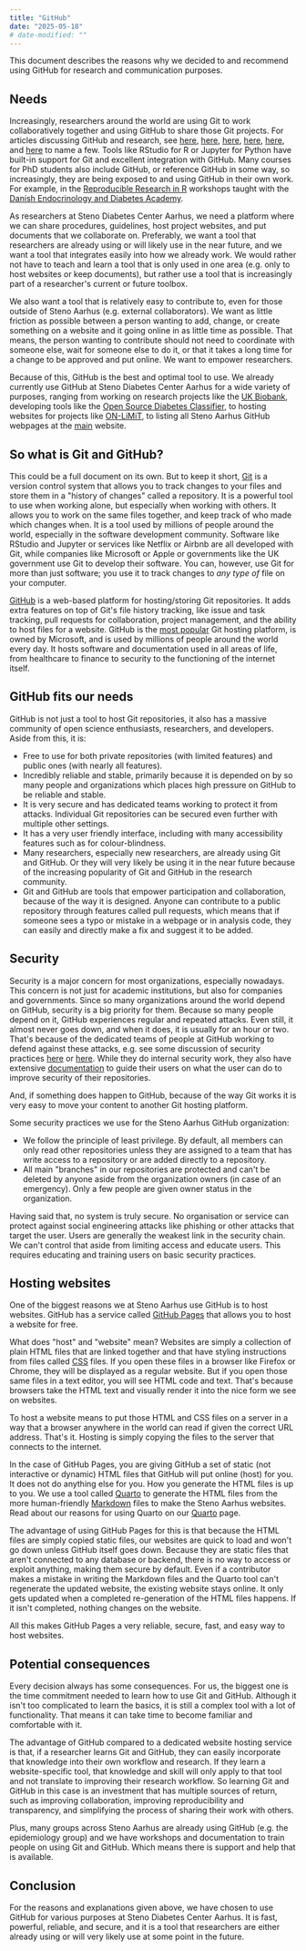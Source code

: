 ```yaml
---
title: "GitHub"
date: "2025-05-18"
# date-modified: ""
---
```


This document describes the reasons why we decided to and recommend
using GitHub for research and communication purposes.

## Needs

Increasingly, researchers around the world are using Git to work
collaboratively together and using GitHub to share those Git projects.
For articles discussing GitHub and research, see
[here](https://pmc.ncbi.nlm.nih.gov/articles/PMC11828340/),
[here](https://besjournals.onlinelibrary.wiley.com/doi/full/10.1111/2041-210X.14108),
[here](https://www.uu.nl/en/research/research-data-management/tools/software-and-computing/github-and-git),
[here](https://peer.asee.org/31594),
[here](https://academic.oup.com/proteincell/article/14/10/713/7147618?login=false),
and
[here](https://academic.oup.com/gigascience/article/doi/10.1093/gigascience/giad113/7516267?login=false)
to name a few. Tools like RStudio for R or Jupyter for Python have
built-in support for Git and excellent integration with GitHub. Many
courses for PhD students also include GitHub, or reference GitHub in
some way, so increasingly, they are being exposed to and using GitHub in
their own work. For example, in the [Reproducible Research in
R](https://r-cubed.rostools.org) workshops taught with the [Danish
Endocrinology and Diabetes Academy](https://ddeacademy.dk/).

As researchers at Steno Diabetes Center Aarhus, we need a platform where
we can share procedures, guidelines, host project websites, and put
documents that we collaborate on. Preferably, we want a tool
that researchers are already using or will likely use in the near
future, and we want a tool that integrates easily into how we already
work. We would rather not have to teach and learn a tool that is only
used in one area (e.g. only to host websites or keep documents), but
rather use a tool that is increasingly part of a researcher's current or
future toolbox.

We also want a tool that is relatively easy to contribute to, even for
those outside of Steno Aarhus (e.g. external collaborators). We want as
little friction as possible between a person wanting to add, change, or
create something on a website and it going online in as little time as
possible. That means, the person wanting to contribute should not need
to coordinate with someone else, wait for someone else to do it, or that
it takes a long time for a change to be approved and put online. We want
to empower researchers.

Because of this, GitHub is the best and optimal tool to use. We already
currently use GitHub at Steno Diabetes Center Aarhus for a wide variety
of purposes, ranging from working on research projects like the [UK
Biobank](https://steno-aarhus.github.io/ukbAid/), developing tools like
the [Open Source Diabetes
Classifier](https://steno-aarhus.github.io/osdc/), to hosting websites
for projects like [ON-LiMiT](https://steno-aarhus.github.io/on-limit/),
to listing all Steno Aarhus GitHub webpages at the
[main](https://steno-aarhus.github.io/) website.

## So what is Git and GitHub?

This could be a full document on its own. But to keep it short,
[Git](https://git-scm.com/) is a version control system that allows you
to track changes to your files and store them in a "history of changes"
called a repository. It is a powerful tool to use when working alone,
but especially when working with others. It allows you to work on the
same files together, and keep track of who made which changes when. It
is a tool used by millions of people around the world, especially in the
software development community. Software like RStudio and Jupyter or
services like Netflix or Airbnb are all developed with Git, while
companies like Microsoft or Apple or governments like the UK government
use Git to develop their software. You can, however, use Git for more
than just software; you use it to track changes to *any type of* file on
your computer.

[GitHub](https://github.com) is a web-based platform for hosting/storing
Git repositories. It adds extra features on top of Git's file history
tracking, like issue and task tracking, pull requests for collaboration,
project management, and the ability to host files for a website. GitHub
is the [most
popular](https://hutte.io/trails/git-based-development-statistics/) Git
hosting platform, is owned by Microsoft, and is used by millions of
people around the world every day. It hosts software and documentation
used in all areas of life, from healthcare to finance to security to the
functioning of the internet itself.

## GitHub fits our needs

GitHub is not just a tool to host Git repositories, it also has a
massive community of open science enthusiasts, researchers, and
developers. Aside from this, it is:

-   Free to use for both private repositories (with limited features)
    and public ones (with nearly all features).
-   Incredibly reliable and stable, primarily because it is depended on
    by so many people and organizations which places high pressure on
    GitHub to be reliable and stable.
-   It is very secure and has dedicated teams working to protect it from
    attacks. Individual Git repositories can be secured even further
    with multiple other settings.
-   It has a very user friendly interface, including with many
    accessibility features such as for colour-blindness.
-   Many researchers, especially new researchers, are already using Git
    and GitHub. Or they will very likely be using it in the near future
    because of the increasing popularity of Git and GitHub in the
    research community.
-   Git and GitHub are tools that empower participation and
    collaboration, because of the way it is designed. Anyone can
    contribute to a public repository through features called pull
    requests, which means that if someone sees a typo or mistake in a
    webpage or in analysis code, they can easily and directly make a fix
    and suggest it to be added.

## Security

Security is a major concern for most organizations, especially nowadays.
This concern is not just for academic institutions, but also for
companies and governments. Since so many organizations around the world
depend on GitHub, security is a big priority for them. Because so many
people depend on it, GitHub experiences regular and repeated attacks.
Even still, it almost never goes down, and when it does, it is usually
for an hour or two. That's because of the dedicated teams of people at
GitHub working to defend against these attacks, e.g. see some discussion
of security practices
[here](https://wardenshield.com/how-safe-is-github-a-deep-dive-into-understanding-how-github-claims-to-protect-without-spying-on-users)
or
[here](https://www.thousandeyes.com/blog/how-github-successfully-mitigated-ddos-attack).
While they do internal security work, they also have extensive
[documentation](https://docs.github.com/en/get-started/learning-about-github/about-github-advanced-security)
to guide their users on what the user can do to improve security of
their repositories.

And, if something does happen to GitHub, because of the way Git works it
is very easy to move your content to another Git hosting platform.

Some security practices we use for the Steno Aarhus GitHub organization:

-   We follow the principle of least privilege. By default, all members
    can only read other repositories unless they are assigned to a team
    that has write access to a repository or are added directly to a
    repository.
-   All main "branches" in our repositories are protected and can't be
    deleted by anyone aside from the organization owners (in case of an
    emergency). Only a few people are given owner status in the
    organization.

Having said that, no system is truly secure. No organisation or service
can protect against social engineering attacks like phishing or other
attacks that target the user. Users are generally the weakest link in
the security chain. We can't control that aside from limiting access and
educate users. This requires educating and training users on basic
security practices.

## Hosting websites

One of the biggest reasons we at Steno Aarhus use GitHub is to host
websites. GitHub has a service called [GitHub
Pages](https://pages.github.com/) that allows you to host a website for
free.

What does "host" and "website" mean? Websites are simply a collection of
plain HTML files that are linked together and that have styling
instructions from files called [CSS](https://www.w3schools.com/css/)
files. If you open these files in a browser like Firefox or Chrome, they
will be displayed as a regular website. But if you open those same files
in a text editor, you will see HTML code and text. That's because
browsers take the HTML text and visually render it into the nice form we
see on websites.

To host a website means to put those HTML and CSS files on a server in a
way that a browser anywhere in the world can read if given the correct
URL address. That's it. Hosting is simply copying the files to the
server that connects to the internet.

In the case of GitHub Pages, you are giving GitHub a set of static (not
interactive or dynamic) HTML files that GitHub will put online (host)
for you. It does not do anything else for you. How you generate the HTML
files is up to you. We use a tool called [Quarto](https://quarto.org/)
to generate the HTML files from the more human-friendly
[Markdown](https://quarto.org/docs/authoring/markdown-basics.html) files
to make the Steno Aarhus websites. Read about our reasons for using
Quarto on our [Quarto](quarto.md) page.

The advantage of using GitHub Pages for this is that because the HTML
files are simply copied static files, our websites are quick to load and
won't go down unless GitHub itself goes down. Because they are static
files that aren't connected to any database or backend, there is no way
to access or exploit anything, making them secure by default.
Even if a contributor makes a mistake in writing the Markdown files and
the Quarto tool can't regenerate the updated website, the existing
website stays online. It only gets updated when a completed
re-generation of the HTML files happens. If it isn't completed, nothing
changes on the website.

All this makes GitHub Pages a very reliable, secure, fast, and easy way
to host websites.

## Potential consequences

Every decision always has some consequences. For us, the biggest one is
the time commitment needed to learn how to use Git and GitHub. Although
it isn't too complicated to learn the basics, it is still a complex tool
with a lot of functionality. That means it can take time to become
familiar and comfortable with it.

The advantage of GitHub compared to a dedicated website hosting service
is that, if a researcher learns Git and GitHub, they can easily
incorporate that knowledge into their own workflow and research. If they
learn a website-specific tool, that knowledge and skill will only apply
to that tool and not translate to improving their research workflow. So
learning Git and GitHub in this case is an investment that has multiple
sources of return, such as improving collaboration, improving
reproducibility and transparency, and simplifying the process of sharing
their work with others.

Plus, many groups across Steno Aarhus are already using GitHub (e.g. the
epidemiology group) and we have workshops and documentation to train
people on using Git and GitHub. Which means there is support and help
that is available.

## Conclusion

For the reasons and explanations given above, we have chosen to use
GitHub for various purposes at Steno Diabetes Center Aarhus. It is fast,
powerful, reliable, and secure, and it is a tool that researchers are
either already using or will very likely use at some point in the
future.
